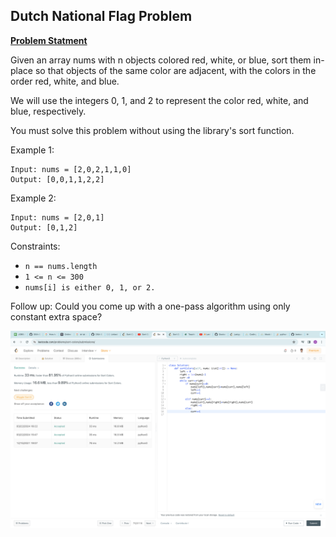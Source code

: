 ## Dutch National Flag Problem

**[Problem Statment](https://leetcode.com/problems/sort-colors/)**

Given an array nums with n objects colored red, white, or blue, sort them in-place so that objects of the same color are adjacent, with the colors in the order red, white, and blue.

We will use the integers 0, 1, and 2 to represent the color red, white, and blue, respectively.

You must solve this problem without using the library's sort function.

 

Example 1:
```
Input: nums = [2,0,2,1,1,0]
Output: [0,0,1,1,2,2]
```
Example 2:
```
Input: nums = [2,0,1]
Output: [0,1,2]
``` 

Constraints:

- `n == nums.length`
- `1 <= n <= 300`
- `nums[i] is either 0, 1, or 2.`
 

Follow up: Could you come up with a one-pass algorithm using only constant extra space?

<p align="center"> 
    <img src="/submissionImages/LC_75_SortColor.png" align="center" height=""></img>
</p>